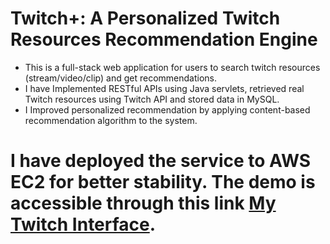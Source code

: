 # Twitch+: A Personalized Twitch Resources Recommendation Engine

* This is a full-stack web application for users to search twitch resources (stream/video/clip) and get recommendations. 
* I have Implemented RESTful APIs using Java servlets, retrieved real Twitch resources using Twitch API and stored data in MySQL.
* I Improved personalized recommendation by applying content-based recommendation algorithm to the system.

# I have deployed the service to AWS EC2 for better stability. The demo is accessible through this link <a href="http://54.221.66.15" target="_blank">My Twitch Interface</a>.

